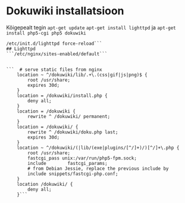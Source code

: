 # Dokuwiki installatsioon
Kõigepealt tegin ```apt-get update``` ```apt-get install lighttpd```	 ja ```apt-get install php5-cgi php5 dokuwiki	 ```
```lighty-enable-mod fastcgi fastcgi-php dokuwiki	 
/​etc/​init.d/​lighttpd force-reload```
## Lighttpd
```/etc/nginx/sites-enabled/default```


```  # serve static files from nginx
    location ~ ^/dokuwiki/lib/.+\.(css|gif|js|png)$ {
        root /usr/share;
        expires 30d;
    }
    location = /dokuwiki/install.php {
        deny all;
    }
    location = /dokuwiki {
        rewrite ^ /dokuwiki/ permanent;
    }
    location = /dokuwiki/ {
        rewrite ^ /dokuwiki/doku.php last;
        expires 30d;
    }
    location ~ ^/dokuwiki/(|lib/(exe|plugins/[^/]+)/)[^/]+\.php {
        root /usr/share;
        fastcgi_pass unix:/var/run/php5-fpm.sock;
        include        fastcgi_params;
        # from Debian Jessie, replace the previous include by
        include snippets/fastcgi-php.conf;
    }
    location /dokuwiki/ {
        deny all;
    }```

